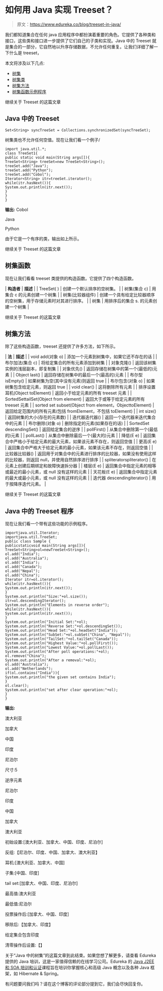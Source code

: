 # 如何用 Java 实现 Treeset？

> 原文：<https://www.edureka.co/blog/treeset-in-java/>

我们都知道集合在任何 java 应用程序中都扮演着重要的角色。它提供了各种类和接口，这些类和接口进一步提供了它们自己的子类和实现。Java 中的 Treeset 就是集合的一部分，它自然地以升序存储数据，不允许任何重复。让我们详细了解一下什么是 treeset，

本文将涉及以下几点:

*   [树集](#Treeset)
*   [树集类](#TreesetClass)
*   [树集方法](#TreesetMethods)
*   [树集函数示例程序](#ExampleprogramofTreesetfunctions)

继续关于 Treeset 的这篇文章

## **Java 中的 Treeset**

```
Set<String> syncTreeSet = Collections.synchronizedSet(syncTreeSet);
```

树集类也不允许任何空值。现在让我们看一个例子/

```
import java.util.*;  
class TreeSet1{  
public static void main(String args[]){  
TreeSet<String> treeSet=new TreeSet<String>();  
treeSet.add("Java");  
treeSet.add("Python");  
treeSet.add("Cobol");  
Iterator<String> itr=treeSet.iterator();  
while(itr.hasNext()){  
System.out.println(itr.next());  
} 
}  
}  

```

**输出:** Cobol

Java

Python

由于它是一个有序的类，输出如上所示。

继续关于 Treeset 的这篇文章

## **树集函数**

现在让我们看看 treeset 类提供的构造函数。它提供了四个构造函数。

| **构造者** | **描述** |
| TreeSet( ) | 创建一个默认排序的空树集。 |
| 树集(集合 c) | 用集合 c 的元素创建一个树集 |
| 树集(比较器组件) | 创建一个具有给定比较器顺序的空树集，用于存储元素时对其进行排序。 |
| 树集 | 用排序后的集合 s. 的元素创建一个树集 |

继续关于 Treeset 的这篇文章

## **树集方法**

除了这些构造函数，treeset 还提供了许多方法，如下所示。

| **法** | **描述** |
| void add(对象 o) | 添加一个元素到树集中，如果它还不存在的话 |
| 布尔加法(集合 c) | 将给定集合的所有元素添加到树集 |
| 对象克隆() | 返回该树集实例的浅层副本，即复制集 |
| 对象优先() | 返回存储在树集中的第一个(最低的)元素 |
| Object last() | 返回存储在树集中的最后一个(最高的)元素 |
| 布尔型 isEmpty() | 如果树集为空(其中没有元素)则返回 true |
| 布尔包含(对象 o) | 如果树集包含给定元素，则返回 true |
| void clear() | 这将删除所有元素 |
| 排序设置耳机(Object toElement) | 返回小于给定元素的所有 treeset 元素 |
| SortedSettailSet(Object from element) | 返回大于或等于给定元素的所有 treeset 元素 |
| sorted set subset(Object from element，ObjecttoElement) | 返回给定范围内的所有元素(包括 fromElement，不包括 toElement) |
| int size() | 返回树集的大小(存在的元素数) |
| 迭代器迭代器() | 返回一个迭代器来迭代集合中的元素 |
| 布尔删除(对象 o) | 删除指定的元素(如果存在的话) |
| SortedSet descendingSet() | 返回给定集合的逆序 |
| pollFirst() | 从集合中删除第一个(最低的)元素 |
| pollLast() | 从集合中删除最后一个(最大的)元素 |
| 降低(E e) | 返回集合中严格小于给定元素的最大元素，如果该元素不存在，则返回空值 |
| 更高(E e) | 返回集合中严格大于给定元素的最小元素，如果该元素不存在，则返回空值 |
| 比较器比较器() | 返回用于对集合中的元素进行排序的比较器，如果没有使用这样的比较器，则返回 null，并使用自然排序进行排序 |
| spliteratorspliterator() | 在元素上创建后期绑定和故障快速拆分器 |
| 楼层(E e) | 返回集合中指定元素的相等或最近的最小元素，或 null 没有这样的元素 |
| 天花板(E e) | 返回集合中指定元素的最大或最小元素，或 null 没有这样的元素 |
| 迭代器 descendingiterator() | 用于按降序迭代元素。 |

继续关于 Treeset 的这篇文章

## **Java 中的 Treeset 程序**

现在让我们看一个带有这些功能的示例程序。

```
importjava.util.Iterator;
importjava.util.TreeSet;
public class Sample {
publicstaticvoid main(String args[]){  
TreeSet<String>ol=newTreeSet<String>();  
ol.add("India");  
ol.add("Australia");  
ol.add("India");  
ol.add("Canada"); 
ol.add("Nepal");
ol.add("China");	
Iterator itr=ol.iterator();  
while(itr.hasNext()){  
System.out.println(itr.next());  
}  	
System.out.println("Size:"+ol.size());	
itr=ol.descendingIterator();
System.out.println("Elements in reverse order");
while(itr.hasNext()){  
System.out.println(itr.next());  
}	
System.out.println("Initial Set:"+ol);  
System.out.println("Reverse Set:"+ol.descendingSet());  
System.out.println("Head Set:"+ol.headSet("India"));  
System.out.println("SubSet:"+ol.subSet("China", "Nepal"));  
System.out.println("TailSet:"+ol.tailSet("Canada"));	
System.out.println("Highest Value:"+ol.pollFirst()); 
System.out.println("Lowest Value:"+ol.pollLast());
System.out.println("After poll operations:"+ol);
ol.remove("China");
System.out.println("After a removal:"+ol);
ol.add("Australia"); 
ol.add("Netherlands"); 
if(ol.contains("India")){
System.out.println("the given set contains India");
}	
ol.clear();
System.out.println("set after clear operation:"+ol);	
}
}

```

**输出:**

澳大利亚

加拿大

中国

印度

尼泊尔

尺寸:5

逆序元素

尼泊尔

印度

中国

加拿大

澳大利亚

初始设置:[澳大利亚、加拿大、中国、印度、尼泊尔]

反组:【尼泊尔、印度、中国、加拿大、澳大利亚】

耳机:[澳大利亚、加拿大、中国]

子集:[中国、印度]

tail set:[加拿大、中国、印度、尼泊尔]

最高值:澳大利亚

最低值:尼泊尔

投票操作后:[加拿大、中国、印度]

移除后:【加拿大、印度】

给定集合包含印度

清零操作后设置:【】

关于“Java 中的树集”的这篇文章到此结束。如果您想了解更多，请查看 Edureka 提供的 Java 培训，这是一家值得信赖的在线学习公司。Edureka 的 [Java J2EE 和 SOA 培训和认证](https://www.edureka.co/java-j2ee-soa-training/)课程旨在培训你掌握核心和高级 Java 概念以及各种 Java 框架，如 Hibernate & Spring。

有问题要问我们吗？请在这个博客的评论部分提到它，我们会尽快回复你。